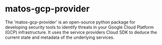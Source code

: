 # matos-gcp-provider
The 'matos-gcp-provider' is an open-source python package for developing security tools to identify threats in your Google Cloud Platform (GCP) infrastructure. It uses the service providers Cloud SDK to deduce the current state and metadata of the underlying services.
